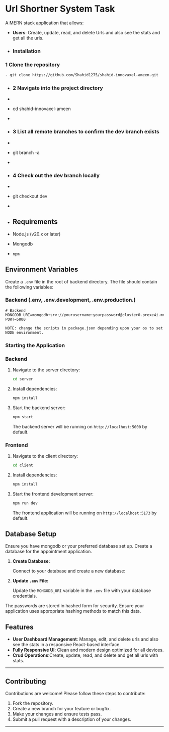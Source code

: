 # Url Shortner System Task

A MERN stack application that allows:
- **Users**: Create, update, read, and delete Urls and also see the stats and get all the urls.

- ### Installation

### 1 Clone the repository
   ```bash
- git clone https://github.com/Shahid1275/shahid-innovaxel-ameen.git
   ```

- ### 2 Navigate into the project directory
-  ```bash
- cd shahid-innovaxel-ameen
-    ```

- ### 3 List all remote branches to confirm the dev branch exists
-  ```bash
- git branch -a
-  ```

- ### 4 Check out the dev branch locally
-  ```bash
- git checkout dev
 - ```
  
- ## Requirements

- Node.js (v20.x or later)
- Mongodb
- `npm`

## Environment Variables

Create a `.env` file in the root of backend directory. The file should contain the following variables:

### Backend (.env, .env.development, .env.production.)

```env
# Backend
MONGODB_URI=mongodb+srv://yourusername:yourpassword@cluster0.prexe4i.mongodb.net
PORT=5000

NOTE: change the scripts in package.json depending upon your os to set NODE environment.
```

### Starting the Application

### Backend

1. Navigate to the server directory:

   ```bash
   cd server
   ```

2. Install dependencies:

   ```bash
   npm install
   ```

3. Start the backend server:

   ```bash
   npm start
   ```

   The backend server will be running on `http://localhost:5000` by default.

### Frontend

1. Navigate to the client directory:

   ```bash
   cd client
   ```

2. Install dependencies:

   ```bash
   npm install
   ```

3. Start the frontend development server:

   ```bash
   npm run dev
   ```

   The frontend application will be running on `http://localhost:5173` by default.


## Database Setup

Ensure you have mongodb or your preferred database set up. Create a database for the appointment application.

1. **Create Database:**

   Connect to your database and create a new database:

2. **Update `.env` File:**

   Update the `MONGODB_URI` variable in the `.env` file with your database credentials.

The passwords are stored in hashed form for security. Ensure your application uses appropriate hashing methods to match this data.

## Features

- **User Dashboard Management**: Manage, edit, and delete urls and also see the stats in a responsive React-based interface.
- **Fully Responsive UI**: Clean and modern design optimized for all devices.
- **Crud Operations**:Create, update, read, and delete and get all urls with stats.

---

## Contributing

Contributions are welcome! Please follow these steps to contribute:

1. Fork the repository.
2. Create a new branch for your feature or bugfix.
3. Make your changes and ensure tests pass.
4. Submit a pull request with a description of your changes.
---
